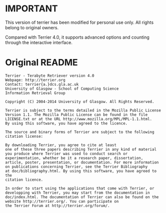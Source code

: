 # IMPORTANT

This version of terrier has been modified for personal use only. All rights belong to original owners.

Compared with Terrier 4.0, it supports advanced options and counting through the interactive interface.


# Original README

    Terrier - Terabyte Retriever version 4.0
    Webpage: http://terrier.org
    Contact: terrier{a.}dcs.gla.ac.uk
    University of Glasgow - School of Computing Science
    Information Retrieval Group

    Copyright (C) 2004-2014 University of Glasgow. All Rights Reserved.

    Terrier is subject to the terms detailed in the Mozilla Public License
    Version 1.1. The Mozilla Public License can be found in the file
    LICENSE.txt or at the URL http://www.mozilla.org/MPL/MPL-1.1.html.
    By using this software, you have agreed to the licence.

    The source and binary forms of Terrier are subject to the following
    citation license:

    By downloading Terrier, you agree to cite at least
    one of these three papers describing Terrier in any kind of material
    you produce where Terrier was used to conduct search or
    experimentation, whether be it a research paper, dissertation,
    article, poster, presentation, or documentation. For more information
    on publications concerning Terrier, see the Terrier Bibliography
    at doc/bibliography.html. By using this software, you have agreed to the
    citation licence.

    In order to start using the applications that come with Terrier, or
    developping with Terrier, you may start from the documentation in
    doc/index.html. The documentation of Terrier can also be found on the
    website http://terrier.org/. You can participate on
    the Terrier Forum at http://terrier.org/forum/.
